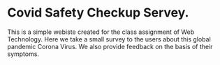 # Covid Safety Checkup Servey.
This is a simple webiste created for the class assignment of Web Technology.
Here we take a small survey to the users about this global pandemic Corona Virus.
We also provide feedback on the basis of their symptoms.


